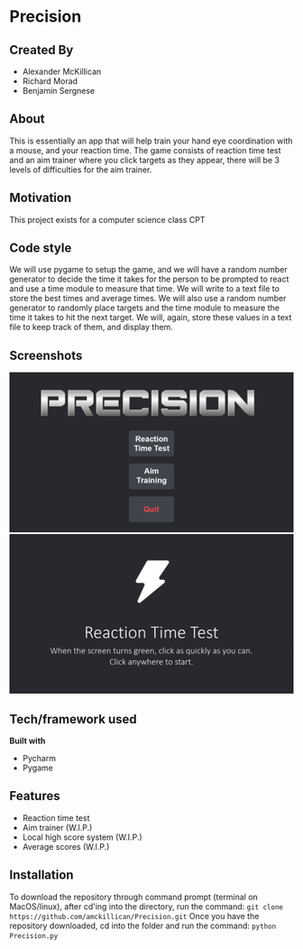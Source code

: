 # Precision
## Created By
- Alexander McKillican
- Richard Morad
- Benjamin Sergnese

## About
This is essentially an app that will help train your hand eye coordination with a mouse, and your reaction time. The game consists of reaction time test and an aim trainer where you click targets as they appear, there will be 3 levels of difficulties for the aim trainer.

## Motivation
This project exists for a computer science class CPT

## Code style
We will use pygame to setup the game, and we will have a random number generator to decide the time it takes for the person to be prompted to react and use a time module to measure that time. We will write to a text file to store the best times and average times. We will also use a random number generator to randomly place targets and the time module to measure the time it takes to hit the next target. We will, again, store these values in a text file to keep track of them, and display them.

## Screenshots
![alt text](screenshots/main_menu.png)
![alt_text](screenshots/reaction_time_start.png)


## Tech/framework used

<b>Built with</b>
- Pycharm
- Pygame

## Features

- Reaction time test
- Aim trainer (W.I.P.)
- Local high score system (W.I.P.)
- Average scores (W.I.P.)

## Installation

To download the repository through command prompt (terminal on MacOS/linux), after cd'ing into the directory, run the command:
```git clone https://github.com/amckillican/Precision.git``` 
Once you have the repository downloaded, cd into the folder and run the command: 
```python Precision.py```
